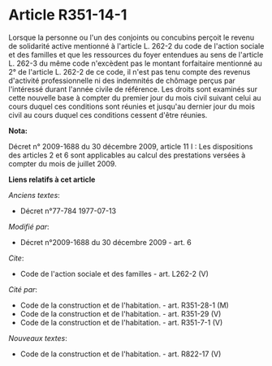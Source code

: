 # Article R351-14-1

Lorsque la personne ou l'un des conjoints ou concubins perçoit le revenu de solidarité active mentionné à l'article L. 262-2
du code de l'action sociale et des familles et que les ressources du foyer entendues au sens de l'article L. 262-3 du même
code n'excèdent pas le montant forfaitaire mentionné au 2° de l'article L. 262-2 de ce code, il n'est pas tenu compte des
revenus d'activité professionnelle ni des indemnités de chômage perçus par l'intéressé durant l'année civile de référence.
Les droits sont examinés sur cette nouvelle base à compter du premier jour du mois civil suivant celui au cours duquel ces
conditions sont réunies et jusqu'au dernier jour du mois civil au cours duquel ces conditions cessent d'être réunies.

**Nota:**

Décret n° 2009-1688 du 30 décembre 2009, article 11 I : Les dispositions des articles 2 et 6 sont applicables au calcul des
prestations versées à compter du mois de juillet 2009.

**Liens relatifs à cet article**

_Anciens textes_:

  - Décret n°77-784 1977-07-13

_Modifié par_:

  - Décret n°2009-1688 du 30 décembre 2009 - art. 6

_Cite_:

  - Code de l'action sociale et des familles - art. L262-2 (V)

_Cité par_:

  - Code de la construction et de l'habitation. - art. R351-28-1 (M)
  - Code de la construction et de l'habitation. - art. R351-29 (V)
  - Code de la construction et de l'habitation. - art. R351-7-1 (V)

_Nouveaux textes_:

  - Code de la construction et de l'habitation. - art. R822-17 (V)
